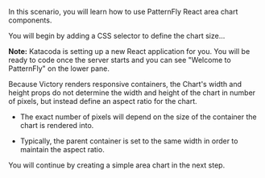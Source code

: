 In this scenario, you will learn how to use PatternFly React area chart components.

You will begin by adding a CSS selector to define the chart size...

<strong>Note:</strong> Katacoda is setting up a new React application for you. You will be ready to code once the server starts and you can see "Welcome to PatternFly" on the lower pane.


Because Victory renders responsive containers, the Chart's width and height props do not determine the width and height of the chart in number of pixels, but instead define an aspect ratio for the chart. 

- The exact number of pixels will depend on the size of the container the chart is rendered into. 

- Typically, the parent container is set to the same width in order to maintain the aspect ratio.

You will continue by creating a simple area chart in the next step.

